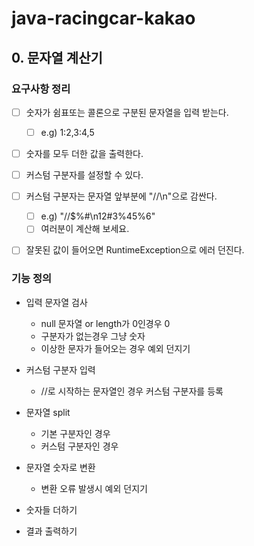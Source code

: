 # java-racingcar-kakao



## 0. 문자열 계산기

### 요구사항 정리

- [ ] 숫자가 쉼표또는 콜론으로 구분된 문자열을 입력 받는다.
  - [ ] e.g) 1:2,3:4,5
- [ ] 숫자를 모두 더한 값을 출력한다.
- [ ] 커스텀 구분자를 설정할 수 있다.
- [ ] 커스텀 구분자는 문자열 앞부분에 "//\n"으로 감싼다.
  - [ ] e.g) "//$%#\n12#3%45%6"
  - [ ] 여러분이 계산해 보세요.
- [ ] 잘못된 값이 들어오면 RuntimeException으로 에러 던진다.



### 기능 정의

- 입력 문자열 검사

  - null 문자열 or length가 0인경우 0
  - 구분자가 없는경우 그냥 숫자
  - 이상한 문자가 들어오는 경우 예외 던지기

- 커스텀 구분자 입력

  - //로 시작하는 문자열인 경우 커스텀 구분자를 등록

- 문자열 split

  - 기본 구분자인 경우
  - 커스텀 구분자인 경우

- 문자열 숫자로 변환

  - 변환 오류 발생시 예외 던지기

- 숫자들 더하기

- 결과 출력하기

  